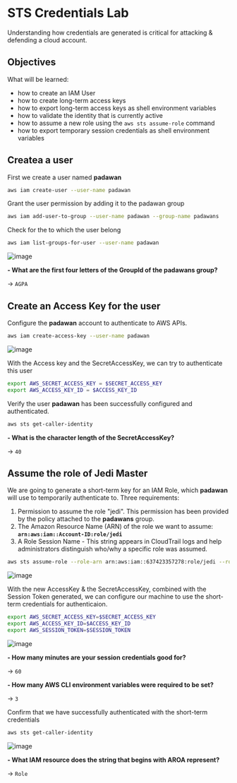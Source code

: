 # STS Credentials Lab
Understanding how credentials are generated is critical for attacking & defending a cloud account.

## Objectives
What will be learned:
- how to create an IAM User
- how to create long-term access keys
- how to export long-term access keys as shell environment variables
- how to validate the identity that is currently active
- how to assume a new role using the `aws sts assume-role` command
- how to export temporary session credentials as shell environment variables

## Createa a user
First we create a user named **padawan**

```bash
aws iam create-user --user-name padawan
```

Grant the user permission by adding it to the padawan group

```bash
aws iam add-user-to-group --user-name padawan --group-name padawans
```

Check for the to which the user belong

```bash
aws iam list-groups-for-user --user-name padawan
```

![image](https://github.com/user-attachments/assets/ac9e86e4-2697-4fc7-9cb4-94c7aee62e92)

**- What are the first four letters of the GroupId of the padawans group?**

-> `AGPA`

## Create an Access Key for the user
Configure the **padawan** account to authenticate to AWS APIs.

```bash
aws iam create-access-key --user-name padawan
```

![image](https://github.com/user-attachments/assets/6df345d7-5c39-4f88-a7f7-b54de1041128)

With the Access key and the SecretAccessKey, we can try to authenticate this user

```bash
export AWS_SECRET_ACCESS_KEY = $SECRET_ACCESS_KEY
export AWS_ACCESS_KEY_ID = $ACCESS_KEY_ID
```

Verify the user **padawan** has been successfully configured and authenticated.

```bash
aws sts get-caller-identity
```

**- What is the character length of the SecretAccessKey?**

-> `40`

## Assume the role of Jedi Master
We are going to generate a short-term key for an IAM Role, which **padawan** will use to temporarily authenticate to.
Three requirements:
1. Permission to assume the role "jedi". This permission has been provided by the policy attached to the **padawans** group.
2. The Amazon Resource Name (ARN) of the role we want to assume: **`arn:aws:iam::Account-ID:role/jedi`**
3. A Role Session Name - This string appears in CloudTrail logs and help administrators distinguish who/why a specific role was assumed.

```bash
aws sts assume-role --role-arn arn:aws:iam::637423357278:role/jedi --role-session-name Ahsoka
```

![image](https://github.com/user-attachments/assets/8d3af14a-b1a3-48ac-b59c-cff445301e42)

With the new AccessKey & the SecretAccessKey, combined with the Session Token generated, we can configure our machine to use the short-term credentials for authenticaion.

```bash
export AWS_SECRET_ACCESS_KEY=$SECRET_ACCESS_KEY
export AWS_ACCESS_KEY_ID=$ACCESS_KEY_ID
export AWS_SESSION_TOKEN=$SESSION_TOKEN
```

![image](https://github.com/user-attachments/assets/74bdcd65-0f1c-45ab-8ce0-0b5016b9f3e0)

**- How many minutes are your session credentials good for?**

-> `60`

**- How many AWS CLI environment variables were required to be set?**

-> `3`

Confirm that we have successfully authenticated with the short-term credentials

```bash
aws sts get-caller-identity
```

![image](https://github.com/user-attachments/assets/26115504-13d1-4bf5-b0d1-043e3cc6df03)

**- What IAM resource does the string that begins with AROA represent?**

-> `Role`
